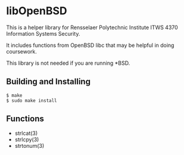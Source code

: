 # libOpenBSD
This is a helper library for Rensselaer Polytechnic Institute ITWS 4370
Information Systems Security.

It includes functions from OpenBSD libc that may be helpful in doing
coursework.

This library is not needed if you are running *BSD.

## Building and Installing
```
$ make
$ sudo make install
```

## Functions
* strlcat(3)
* strlcpy(3)
* strtonum(3)
